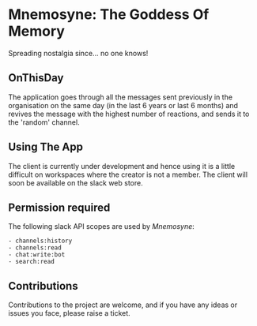 # Mnemosyne: The Goddess Of Memory
Spreading nostalgia since... no one knows!

## OnThisDay

The application goes through all the messages sent previously in the organisation on the same day
 (in the last 6 years or last 6 months) and revives the message with the highest number of reactions,
 and sends it to the 'random' channel.

## Using The App
The client is currently under development and hence using it is a little difficult on workspaces where the creator
is not a member. The client will soon be available on the slack web store.

## Permission required
The following slack API scopes are used by _Mnemosyne_:

```
- channels:history
- channels:read
- chat:write:bot
- search:read
```

## Contributions
Contributions to the project are welcome, and if you have any ideas or issues you face, please raise a ticket.
